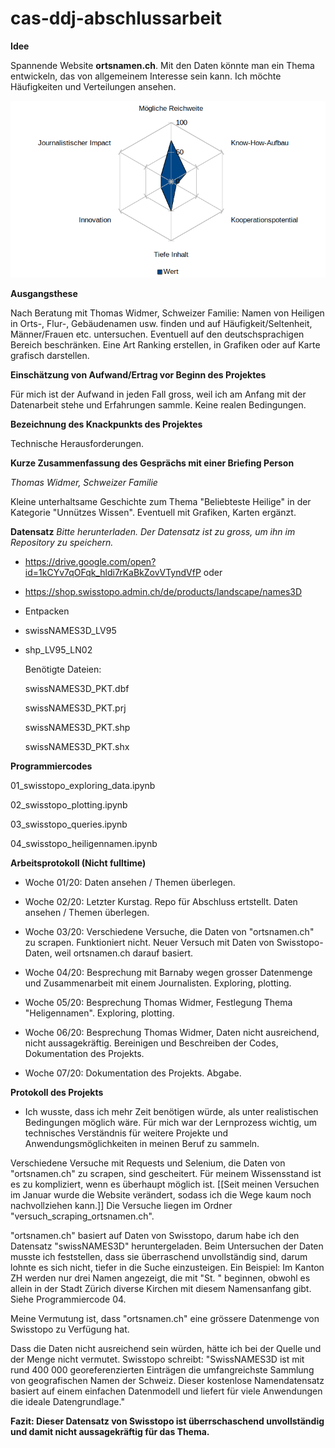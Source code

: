 # cas-ddj-abschlussarbeit

**Idee**

  Spannende Website **ortsnamen.ch**. Mit den Daten könnte man ein Thema entwickeln, das von allgemeinem Interesse sein kann. Ich möchte Häufigkeiten und Verteilungen ansehen. 

  ![ ](spider-2.png)
  
**Ausgangsthese**
  
  Nach Beratung mit Thomas Widmer, Schweizer Familie: Namen von Heiligen in Orts-, Flur-, Gebäudenamen usw. finden und auf Häufigkeit/Seltenheit, Männer/Frauen etc. untersuchen. Eventuell auf den deutschsprachigen Bereich beschränken. Eine Art Ranking erstellen, in Grafiken oder auf Karte grafisch darstellen.
  
**Einschätzung von Aufwand/Ertrag vor Beginn des Projektes**
  
  Für mich ist der Aufwand in jeden Fall gross, weil ich am Anfang mit der Datenarbeit stehe und Erfahrungen sammle. Keine realen Bedingungen.
  
**Bezeichnung des Knackpunkts des Projektes**
  
  Technische Herausforderungen. 
  
**Kurze Zusammenfassung des Gesprächs mit einer Briefing Person**
  
  _Thomas Widmer, Schweizer Familie_
  
  Kleine unterhaltsame Geschichte zum Thema "Beliebteste Heilige" in der Kategorie "Unnützes Wissen". Eventuell mit Grafiken, Karten ergänzt.
  
**Datensatz** 
    _Bitte herunterladen. Der Datensatz ist zu gross, um ihn im Repository zu speichern._
    
  * https://drive.google.com/open?id=1kCYv7qOFqk_hldi7rKaBkZovVTyndVfP oder
    
  * https://shop.swisstopo.admin.ch/de/products/landscape/names3D
  
  * Entpacken
  
  * swissNAMES3D_LV95
  
  * shp_LV95_LN02
  
      Benötigte Dateien:
  
      swissNAMES3D_PKT.dbf
  
      swissNAMES3D_PKT.prj
  
      swissNAMES3D_PKT.shp
  
      swissNAMES3D_PKT.shx
  
  
**Programmiercodes** 

  01_swisstopo_exploring_data.ipynb
  
  02_swisstopo_plotting.ipynb
  
  03_swisstopo_queries.ipynb
  
  04_swisstopo_heiligennamen.ipynb

**Arbeitsprotokoll (Nicht fulltime)**
  
  * Woche 01/20: Daten ansehen / Themen überlegen.
  
  * Woche 02/20: Letzter Kurstag. Repo für Abschluss ertstellt. Daten ansehen / Themen überlegen.
  
  * Woche 03/20: Verschiedene Versuche, die Daten von "ortsnamen.ch" zu scrapen. Funktioniert nicht. Neuer Versuch mit Daten von Swisstopo-Daten, weil ortsnamen.ch darauf basiert.
  
  * Woche 04/20: Besprechung mit Barnaby wegen grosser Datenmenge und Zusammenarbeit mit einem Journalisten. Exploring, plotting.
  
  * Woche 05/20: Besprechung Thomas Widmer, Festlegung Thema "Heligennamen". Exploring, plotting.
  
  * Woche 06/20: Besprechung Thomas Widmer, Daten nicht ausreichend, nicht aussagekräftig. Bereinigen und Beschreiben der Codes, Dokumentation des Projekts.
  
  * Woche 07/20: Dokumentation des Projekts. Abgabe.

  
**Protokoll des Projekts**

  * Ich wusste, dass ich mehr Zeit benötigen würde, als unter realistischen Bedingungen möglich wäre. Für mich war der Lernprozess wichtig, um technisches Verständnis für weitere Projekte und Anwendungsmöglichkeiten in meinen Beruf zu sammeln.
  
  Verschiedene Versuche mit Requests und Selenium, die Daten von "ortsnamen.ch" zu scrapen, sind gescheitert. Für meinem Wissensstand ist es zu kompliziert, wenn es überhaupt möglich ist. [[Seit meinen Versuchen im Januar wurde die Website verändert, sodass ich die Wege kaum noch nachvollziehen kann.]] Die Versuche liegen im Ordner "versuch_scraping_ortsnamen.ch".
   
   "ortsnamen.ch" basiert auf Daten von Swisstopo, darum habe ich den Datensatz "swissNAMES3D" heruntergeladen. Beim Untersuchen der Daten musste ich feststellen, dass sie überraschend unvollständig sind, darum lohnte es sich nicht, tiefer in die Suche einzusteigen. Ein Beispiel: Im Kanton ZH werden nur drei Namen angezeigt, die mit "St. " beginnen, obwohl es allein in der Stadt Zürich diverse Kirchen mit diesem Namensanfang gibt. Siehe Programmiercode 04. 
   
   Meine Vermutung ist, dass "ortsnamen.ch" eine grössere Datenmenge von Swisstopo zu Verfügung hat.
   
   Dass die Daten nicht ausreichend sein würden, hätte ich bei der Quelle und der Menge nicht vermutet. Swisstopo schreibt: "SwissNAMES3D ist mit rund 400 000 georeferenzierten Einträgen die umfangreichste Sammlung von geografischen Namen der Schweiz. Dieser kostenlose Namendatensatz basiert auf einem einfachen Datenmodell und liefert für viele Anwendungen die ideale Datengrundlage."
   
**Fazit: Dieser Datensatz von Swisstopo ist überrschaschend unvollständig und damit nicht aussagekräftig für das Thema.**
  
  
 
